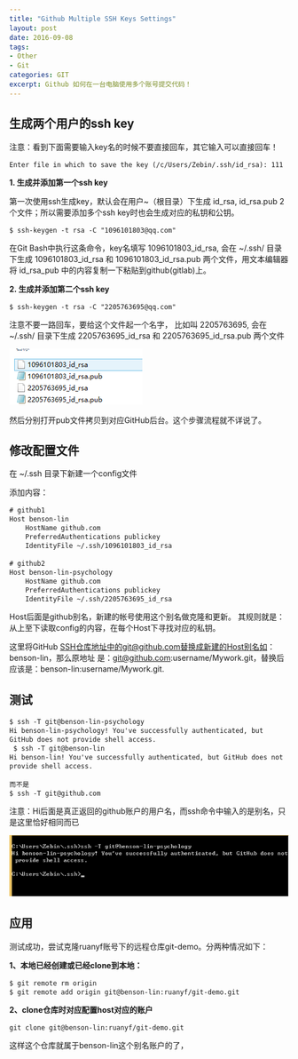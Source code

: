 ```yaml
---
title: "Github Multiple SSH Keys Settings"
layout: post
date: 2016-09-08
tags:
- Other
- Git
categories: GIT
excerpt: Github 如何在一台电脑使用多个账号提交代码！
---
```


## 生成两个用户的ssh key

注意：看到下面需要输入key名的时候不要直接回车，其它输入可以直接回车！

```
Enter file in which to save the key (/c/Users/Zebin/.ssh/id_rsa): 111
```

**1. 生成并添加第一个ssh key**

第一次使用ssh生成key，默认会在用户~（根目录）下生成 id_rsa, id_rsa.pub 2个文件；所以需要添加多个ssh key时也会生成对应的私钥和公钥。

```linux
$ ssh-keygen -t rsa -C "1096101803@qq.com"
```

在Git Bash中执行这条命令，key名填写 1096101803_id_rsa, 会在 ~/.ssh/ 目录下生成 1096101803_id_rsa 和 1096101803_id_rsa.pub 两个文件，用文本编辑器将 id_rsa_pub 中的内容复制一下粘贴到github(gitlab)上。

**2. 生成并添加第二个ssh key**

```linux
$ ssh-keygen -t rsa -C "2205763695@qq.com"
```

注意不要一路回车，要给这个文件起一个名字， 比如叫 2205763695, 会在 ~/.ssh/ 目录下生成 2205763695_id_rsa 和 2205763695_id_rsa.pub 两个文件

![](/assets/images/2016-09-08-username-id-rsa.png)

然后分别打开pub文件拷贝到对应GitHub后台。这个步骤流程就不详说了。

## 修改配置文件

在 ~/.ssh 目录下新建一个config文件

添加内容：

```text
# github1
Host benson-lin
    HostName github.com
    PreferredAuthentications publickey
    IdentityFile ~/.ssh/1096101803_id_rsa

# github2
Host benson-lin-psychology
    HostName github.com
    PreferredAuthentications publickey
    IdentityFile ~/.ssh/2205763695_id_rsa
```

Host后面是github别名，新建的帐号使用这个别名做克隆和更新。
其规则就是：从上至下读取config的内容，在每个Host下寻找对应的私钥。

这里将GitHub SSH仓库地址中的git@github.com替换成新建的Host别名如：benson-lin，那么原地址 是：git@github.com:username/Mywork.git，替换后应该是：benson-lin:username/Mywork.git.




## 测试


```linux
$ ssh -T git@benson-lin-psychology
Hi benson-lin-psychology! You've successfully authenticated, but GitHub does not provide shell access.
 $ ssh -T git@benson-lin
Hi benson-lin! You've successfully authenticated, but GitHub does not provide shell access.

而不是
$ ssh -T git@github.com
```

注意：Hi后面是真正返回的github账户的用户名，而ssh命令中输入的是别名，只是这里恰好相同而已

![](/assets/images/2016-09-08-result.png)


## 应用 

测试成功，尝试克隆ruanyf账号下的远程仓库git-demo。分两种情况如下：

**1、本地已经创建或已经clone到本地：**

```linux
$ git remote rm origin
$ git remote add origin git@benson-lin:ruanyf/git-demo.git
```

**2、clone仓库时对应配置host对应的账户**

```
git clone git@benson-lin:ruanyf/git-demo.git
```

这样这个仓库就属于benson-lin这个别名账户的了，